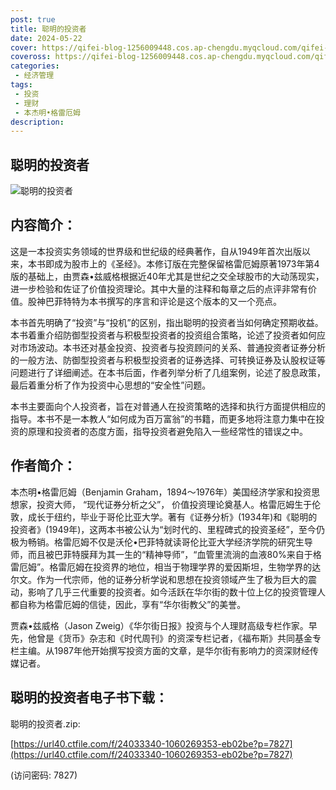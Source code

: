 ```yaml
---
post: true
title: 聪明的投资者
date: 2024-05-22
cover: https://qifei-blog-1256009448.cos.ap-chengdu.myqcloud.com/qifei-blog/202404221015398.png
coveross: https://qifei-blog-1256009448.cos.ap-chengdu.myqcloud.com/qifei-blog/202404221015398.png
categories:
 - 经济管理
tags:
 - 投资
 - 理财
 - 本杰明•格雷厄姆
description:  
---
```

## 聪明的投资者

![聪明的投资者](https://qifei-blog-1256009448.cos.ap-chengdu.myqcloud.com/qifei-blog/202404221015398.png "聪明的投资者")

## 内容简介：

这是一本投资实务领域的世界级和世纪级的经典著作，自从1949年首次出版以来，本书即成为股市上的《圣经》。本修订版在完整保留格雷厄姆原著1973年第4版的基础上，由贾森•兹威格根据近40年尤其是世纪之交全球股市的大动荡现实，进一步检验和佐证了价值投资理论。其中大量的注释和每章之后的点评非常有价值。股神巴菲特特为本书撰写的序言和评论是这个版本的又一个亮点。

本书首先明确了“投资”与“投机”的区别，指出聪明的投资者当如何确定预期收益。本书着重介绍防御型投资者与积极型投资者的投资组合策略，论述了投资者如何应对市场波动。本书还对基金投资、投资者与投资顾问的关系、普通投资者证券分析的一般方法、防御型投资者与积极型投资者的证券选择、可转换证券及认股权证等问题进行了详细阐述。在本书后面，作者列举分析了几组案例，论述了股息政策，最后着重分析了作为投资中心思想的“安全性”问题。

本书主要面向个人投资者，旨在对普通人在投资策略的选择和执行方面提供相应的指导。本书不是一本教人“如何成为百万富翁”的书籍，而更多地将注意力集中在投资的原理和投资者的态度方面，指导投资者避免陷入一些经常性的错误之中。

## 作者简介：

本杰明•格雷厄姆（Benjamin Graham，1894～1976年）美国经济学家和投资思想家，投资大师， “现代证券分析之父”， 价值投资理论奠基人。格雷厄姆生于伦敦，成长于纽约，毕业于哥伦比亚大学。著有《证券分析》(1934年)和《聪明的投资者》(1949年)，这两本书被公认为“划时代的、里程碑式的投资圣经”，至今仍极为畅销。格雷厄姆不仅是沃伦•巴菲特就读哥伦比亚大学经济学院的研究生导师，而且被巴菲特膜拜为其一生的“精神导师”，“血管里流淌的血液80%来自于格雷厄姆”。格雷厄姆在投资界的地位，相当于物理学界的爱因斯坦，生物学界的达尔文。作为一代宗师，他的证券分析学说和思想在投资领域产生了极为巨大的震动，影响了几乎三代重要的投资者。如今活跃在华尔街的数十位上亿的投资管理人都自称为格雷厄姆的信徒，因此，享有“华尔街教父”的美誉。

贾森•兹威格（Jason Zweig）《华尔街日报》投资与个人理财高级专栏作家。早先，他曾是《货币》杂志和《时代周刊》的资深专栏记者，《福布斯》共同基金专栏主编。从1987年他开始撰写投资方面的文章，是华尔街有影响力的资深财经传媒记者。

## 聪明的投资者电子书下载：

聪明的投资者.zip:

[https://url40.ctfile.com/f/24033340-1060269353-eb02be?p=7827](https://url40.ctfile.com/f/24033340-1060269353-eb02be?p=7827)

(访问密码: 7827)